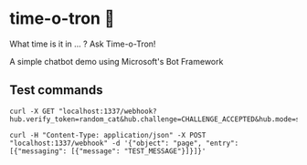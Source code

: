 # time-o-tron 🤖

What time is it in ... ? Ask Time-o-Tron!

A simple chatbot demo using Microsoft's Bot Framework

Test commands
---

```
curl -X GET "localhost:1337/webhook?hub.verify_token=random_cat&hub.challenge=CHALLENGE_ACCEPTED&hub.mode=subscribe"
```

```
curl -H "Content-Type: application/json" -X POST "localhost:1337/webhook" -d '{"object": "page", "entry": [{"messaging": [{"message": "TEST_MESSAGE"}]}]}'
```
